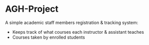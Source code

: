 # AGH-Project

A simple academic staff members registration & tracking system:
- Keeps track of what courses each instructor & assistant teaches
- Courses taken by enrolled students


